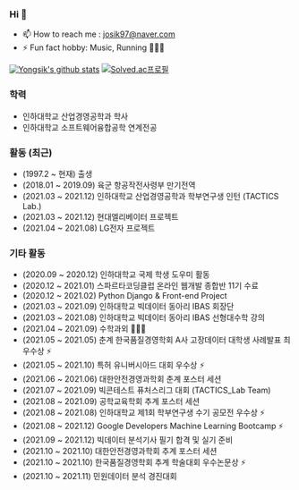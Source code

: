 ### Hi 👋

- 📫 How to reach me : josik97@naver.com 
- ⚡ Fun fact hobby: Music, Running 🏃🏻🔥

[![Yongsik's github stats](https://github-readme-stats.vercel.app/api?username=JOYONGSIK)](https://github.com/anuraghazra/github-readme-stats)
[![Solved.ac프로필](http://mazassumnida.wtf/api/generate_badge?boj=josik97)](https://solved.ac/josik97) 
### 학력

- 인하대학교 산업경영공학과 학사
- 인하대학교 소프트웨어융합공학 연계전공

### 활동 (최근)

- (1997.2 ~ 현재) 출생
- (2018.01 ~ 2019.09) 육군 항공작전사령부 만기전역
- (2021.03 ~ 2021.12) 인하대학교 산업경영공학과 학부연구생 인턴 (TACTICS Lab.) 
- (2021.03 ~ 2021.12) 현대엘리베이터 프로젝트 
- (2021.04 ~ 2021.08) LG전자 프로젝트 

### 기타 활동

- (2020.09 ~ 2020.12) 인하대학교 국제 학생 도우미 활동
- (2020.12 ~ 2021.01) 스파르타코딩클럽 온라인 웹개발 종합반 11기 수료
- (2020.12 ~ 2021.02) Python Django & Front-end Project 
- (2021.03 ~ 2021.09) 인하대학교 빅데이터 동아리 IBAS 회장단 
- (2021.03 ~ 2021.08) 인하대학교 빅데이터 동아리 IBAS 선형대수학 강의
- (2021.04 ~ 2021.09) 수학과외 🧑🏻‍💻
- (2021.05 ~ 2021.05) 춘계 한국품질경영학회 A사 고장데이터 대학생 사례발표 최우수상 ⚡
- (2021.05 ~ 2021.10) 특허 유니버시아드 대회 우수상 ⚡
- (2021.06 ~ 2021.06) 대한안전경영과학회 춘계 포스터 세션 
- (2021.07 ~ 2021.09) 빅콘테스트 퓨처스리그 대회 (TACTICS_Lab Team)
- (2021.08 ~ 2021.09) 공학교육학회 추계 포스터 세션 
- (2021.08 ~ 2021.08) 인하대학교 제1회 학부연구생 수기 공모전 우수상 ⚡
- (2021.08 ~ 2021.12) Google Developers Machine Learning Bootcamp ⚡
- (2021.09 ~ 2021.12) 빅데이터 분석기사 필기 합격 및 실기 준비
- (2021.10 ~ 2021.10) 대한안전경영과학회 추계 포스터 세션 
- (2021.10 ~ 2021.10) 한국품질경영학회 추계 학술대회 우수논문상 ⚡
- (2021.10 ~ 2021.11) 민원데이터 분석 경진대회 
